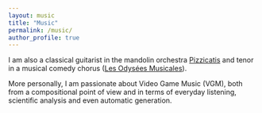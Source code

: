 ```yaml
---
layout: music
title: "Music"
permalink: /music/
author_profile: true
---
```


I am also a classical guitarist in the mandolin orchestra [Pizzicatis](https://www.pizzicatis.fr) and tenor in a musical comedy chorus ([Les Odysées Musicales](https://www.instagram.com/odysseemusicale/?hl=fr)).

More personally, I am passionate about Video Game Music (VGM), both from a compositional point of view and in terms of everyday listening, scientific analysis and even automatic generation.
